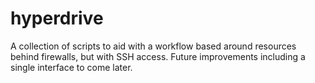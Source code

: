 hyperdrive
===================

A collection of scripts to aid with a workflow based around
resources behind firewalls, but with SSH access. Future 
improvements including a single interface to come later. 
